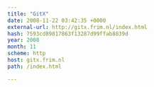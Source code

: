 ```yaml
---
title: "GitX"
date: 2008-11-22 03:42:35 +0000
external-url: http://gitx.frim.nl/index.html
hash: 7593cd89817863f13287d99ffab8839d
year: 2008
month: 11
scheme: http
host: gitx.frim.nl
path: /index.html

---
```



